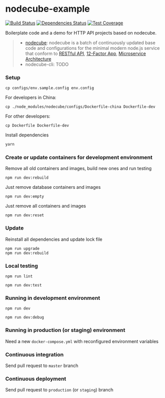 
# nodecube-example

[![Build Status][travis-image]][travis-url]
[![Dependencies Status][dep-image]][dep-url]
[![Test Coverage][coveralls-image]][coveralls-url]

[travis-image]: https://img.shields.io/travis/dexteryy/nodecube-example/master.svg
[travis-url]: https://travis-ci.org/dexteryy/nodecube-example
[dep-image]: https://david-dm.org/dexteryy/nodecube-example.svg
[dep-url]: https://david-dm.org/dexteryy/nodecube-example
[coveralls-image]: https://img.shields.io/coveralls/dexteryy/nodecube-example/master.svg
[coveralls-url]: https://coveralls.io/r/dexteryy/nodecube-example?branch=master

Boilerplate code and a demo for HTTP API projects based on nodecube.

> * [nodecube](https://github.com/dexteryy/webcube): nodecube is a batch of continuously updated base code and configurations for the minimal modern node.js service that conform to [RESTful API](https://github.com/marmelab/awesome-rest#design), [12-Factor App](https://12factor.net/), [Microservice Architecture](https://github.com/mfornos/awesome-microservices#theory)
> * nodecube-cli: TODO

### Setup

```
cp configs/env.sample.config env.config
```

For developers in China:

```
cp ./node_modules/nodecube/configs/Dockerfile-china Dockerfile-dev
```

For other developers:

```
cp Dockerfile Dockerfile-dev
```

Install dependencies

```bash
yarn
```

### Create or update containers for development environment

Remove all old containers and images, build new ones and run testing

```
npm run dev:rebuild
```

Just remove database containers and images

```
npm run dev:empty
```

Just remove all containers and images

```
npm run dev:reset
```

### Update

Reinstall all dependencies and update lock file

```
npm run upgrade
npm run dev:rebuild
```

### Local testing

```
npm run lint
```

```
npm run dev:test
```

### Running in development environment

```
npm run dev
```

```
npm run dev:debug
```

### Running in production (or staging) environment

Need a new `docker-compose.yml` with reconfigured environment variables

### Continuous integration

Send pull request to `master` branch

### Continuous deployment

Send pull request to `production` (or `staging`) branch
